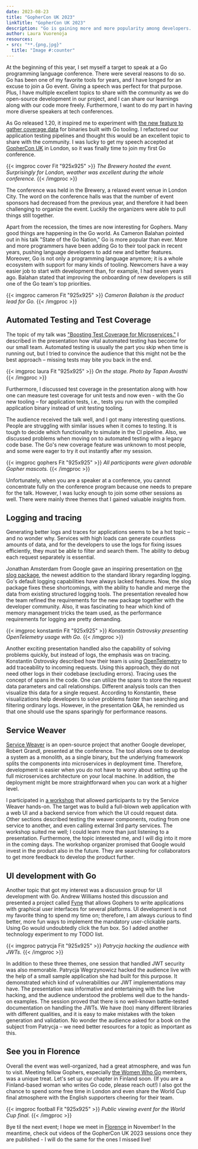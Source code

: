 ```yaml
---
date: 2023-08-23
title: "GopherCon UK 2023"
linkTitle: "GopherCon UK 2023"
description: "Go is gaining more and more popularity among developers. The GopherCon UK conference is a great place to meet fellow Gophers, share and learn about the latest developments in the Go world."
author: Laura Vuorenoja
resources:
- src: "**.{png,jpg}"
  title: "Image #:counter"
---
```



At the beginning of this year, I set myself a target to speak at a Go programming language conference.
There were several reasons to do so. Go has been one of my favorite tools for years, and I have
longed for an excuse to join a Go event. Giving a speech was perfect for that purpose. Plus, I have
multiple excellent topics to share with the community as we do open-source development in our project,
and I can share our learnings along with our code more freely. Furthermore, I want to do my part
in having more diverse speakers at tech conferences.

As Go released 1.20, it inspired me to experiment with [the new feature to gather coverage data](https://go.dev/testing/coverage/)
for binaries built with Go tooling. I refactored our application testing pipelines and thought this would
be an excellent topic to share with the community. I was lucky to get my speech accepted at
[GopherCon UK](https://www.gophercon.co.uk/) in London, so it was finally time to join my first Go conference.

{{< imgproc cover Fit "925x925" >}}
<em>The Brewery hosted the event. Surprisingly for London, weather was excellent during the whole conference.
</em>
{{< /imgproc >}}

The conference was held in the Brewery, a relaxed event venue in London City. The word on the conference
halls was that the number of event sponsors had decreased from the previous year, and therefore it
had been challenging to organize the event. Luckily the organizers were able to pull things still together.

Apart from the recession, the times are now interesting for Gophers. Many good things are happening
in the Go world. As Cameron Balahan pointed out in his talk "State of the Go Nation,"
Go is more popular than ever. More and more programmers have been adding Go to their tool pack in
recent years, pushing language developers to add new and better features. Moreover, Go is not only
a programming language anymore; it is a whole ecosystem with support for many kinds of tooling.
Newcomers have a way easier job to start with development than, for example, I had seven years ago.
Balahan stated that improving the onboarding of new developers is still one of the Go team's top priorities.

{{< imgproc cameron Fit "925x925" >}}
<em>Cameron Balahan is the product lead for Go.
</em>
{{< /imgproc >}}

## Automated Testing and Test Coverage

The topic of my talk was ["Boosting Test Coverage for Microservices."](/pdf/gophercon-uk.pdf)
I described in the presentation
how vital automated testing has become for our small team. Automated testing is usually the part you
skip when time is running out, but I tried to convince the audience that this might not be
the best approach – missing tests may bite you back in the end.

{{< imgproc laura Fit "925x925" >}}
<em>On the stage. Photo by Tapan Avasthi
</em>
{{< /imgproc >}}

Furthermore, I discussed test coverage in the presentation along with how one can measure
test coverage for unit tests and now even - with the Go new tooling – for application tests, i.e.,
tests you run with the compiled application binary instead of unit testing tooling.

The audience received the talk well, and I got many interesting questions. People are struggling
with similar issues when it comes to testing. It is tough to decide which functionality to simulate
in the CI pipeline. Also, we discussed problems when moving on to automated testing with
a legacy code base. The Go's new coverage feature was unknown to most people, and some were eager
to try it out instantly after my session.

{{< imgproc gophers Fit "925x925" >}}
<em>All participants were given adorable Gopher mascots.
</em>
{{< /imgproc >}}

Unfortunately, when you are a speaker at a conference, you cannot concentrate fully on
the conference program because one needs to prepare for the talk. However, I was lucky enough
to join some other sessions as well. There were mainly three themes that I gained valuable insights from.

## Logging and tracing

Generating better logs and traces for applications seems to be a hot topic – and no wonder why.
Services with high loads can generate countless amounts of data, and for the developers to use
the logs for fixing issues efficiently, they must be able to filter and search them.
The ability to debug each request separately is essential.

Jonathan Amsterdam from Google gave an inspiring presentation on [the slog package](https://go.dev/blog/slog),
the newest addition
to the standard library regarding logging. Go's default logging capabilities have always lacked
features. Now, the slog package fixes these shortcomings, with the ability to handle and merge
the data from existing structured logging tools. The presentation revealed how the team refined
the requirements for the new package together with the developer community. Also, it was fascinating
to hear which kind of memory management tricks the team used, as the performance requirements
for logging are pretty demanding.

{{< imgproc konstantin Fit "925x925" >}}
<em>Konstantin Ostrovsky presenting OpenTelemetry usage with Go.
</em>
{{< /imgproc >}}

Another exciting presentation handled also the capability of solving problems quickly, but instead
of logs, the emphasis was on tracing. Konstantin Ostrovsky described how their team is using
[OpenTelemetry](https://opentelemetry.io/docs/instrumentation/go/getting-started/)
to add traceability to incoming requests. Using this approach, they do not need
other logs in their codebase (excluding errors). Tracing uses the concept of spans in the code.
One can utilize the spans to store the request data parameters and call relationships. Different
analysis tools can then visualize this data for a single request. According to Konstantin, these
visualizations help developers to solve problems faster than searching and filtering ordinary logs.
However, in the presentation Q&A, he reminded us that one should use the spans sparingly
for performance reasons.

## Service Weaver

[Service Weaver](https://serviceweaver.dev/) is an open-source project that another Google developer,
Robert Grandl, presented
at the conference. The tool allows one to develop a system as a monolith, as a single binary,
but the underlying framework splits the components into microservices in deployment time.
Therefore, development is easier when you do not have to worry about setting up the full microservices
architecture on your local machine. In addition, the deployment might be more straightforward when
you can work at a higher level.

I participated in [a workshop](https://github.com/serviceweaver/workshops) that allowed participants
to try the Service Weaver hands-on.
The target was to build a full-blown web application with a web UI and a backend service from
which the UI could request data. Other sections described testing the weaver components, routing
from one service to another, and even calling external 3rd party services. The workshop suited me well;
I could learn more than just listening to a presentation. Furthermore, the topic interested me, and
I will dig into it more in the coming days. The workshop organizer promised that Google would invest
in the product also in the future. They are searching for collaborators to get more feedback
to develop the product further.

## UI development with Go

Another topic that got my interest was a discussion group for UI development with Go.
Andrew Williams hosted this discussion and presented a project called [Fyne](https://fyne.io/) that allows
Gophers to write applications with graphical user interfaces for several platforms. UI development
is not my favorite thing to spend my time on; therefore, I am always curious to find better,
more fun ways to implement the mandatory user-clickable parts. Using Go would undoubtedly click
the fun box. So I added another technology experiment to my TODO list.

{{< imgproc patrycja Fit "925x925" >}}
<em>Patrycja hacking the audience with JWTs.
</em>
{{< /imgproc >}}

In addition to these three themes, one session that handled JWT security was also memorable.
Patrycja Wegrzynowicz hacked the audience live with the help of a small sample application
she had built for this purpose. It demonstrated which kind of vulnerabilities our JWT implementations
may have. The presentation was informative and entertaining with the live hacking, and the audience
understood the problems well due to the hands-on examples. The session proved that there is
no well-known battle-tested documentation on handling the JWTs. We have (too) many different
libraries with different qualities, and it is easy to make mistakes with the token generation
and validation. No wonder the audience asked for a book on the subject from Patrycja – we need
better resources for a topic as important as this.

## See you in Florence

Overall the event was well-organized, had a great atmosphere, and was fun to visit.
Meeting fellow Gophers, especially [the Women Who Go](https://www.womenwhogo.org/) members,
was a unique treat. Let's set up our
chapter in Finland soon. (If you are a Finland-based woman who writes Go code, please reach out!)
I also got the chance to spend some free time in London and even share the World Cup final atmosphere
with the English supporters cheering for their team.

{{< imgproc football Fit "925x925" >}}
<em>Public viewing event for the World Cup final.
</em>
{{< /imgproc >}}

Bye til the next event; I hope we meet in [Florence](https://golab.io/) in November! In the meantime,
check out videos of the GopherCon UK 2023 sessions once they are published - I will do the same for
the ones I missed live!
